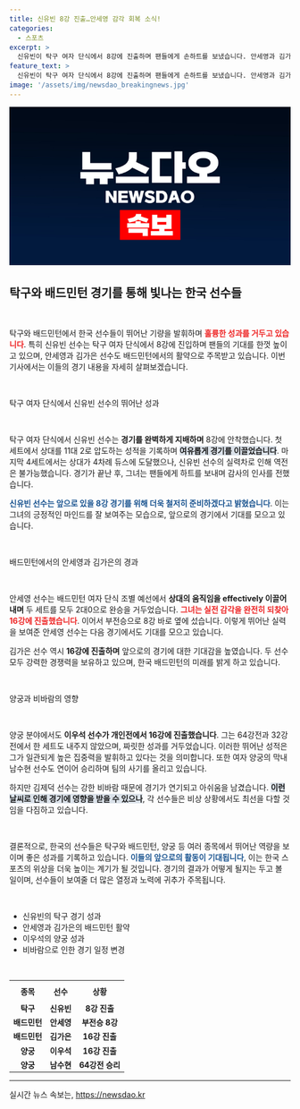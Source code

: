```yaml
---
title: 신유빈 8강 진출…안세영 감각 회복 소식!
categories:
  - 스포츠
excerpt: >
  신유빈이 탁구 여자 단식에서 8강에 진출하며 팬들에게 손하트를 보냈습니다. 안세영과 김가은도 배드민턴에서 16강에 올라 세트마다 압도적인 승리를 이끌었습니다. 긴장감을 넘은 선수들의 활약을 확인해보세요!
feature_text: >
  신유빈이 탁구 여자 단식에서 8강에 진출하며 팬들에게 손하트를 보냈습니다. 안세영과 김가은도 배드민턴에서 16강에 올라 세트마다 압도적인 승리를 이끌었습니다. 긴장감을 넘은 선수들의 활약을 확인해보세요!
image: '/assets/img/newsdao_breakingnews.jpg'
---
```


<p><img src="/assets/img/newsdao_breakingnews.jpg" alt="cryptoinkorea 속보" /></p>

<h2 data-ke-size="size26">탁구와 배드민턴 경기를 통해 빛나는 한국 선수들</h2>

<p data-ke-size="size16">&nbsp;</p>

<p>탁구와 배드민턴에서 한국 선수들이 뛰어난 기량을 발휘하며 <b><span style="color: #ee2323;">훌륭한 성과를 거두고 있습니다</span></b>. 특히 신유빈 선수는 탁구 여자 단식에서 8강에 진입하며 팬들의 기대를 한껏 높이고 있으며, 안세영과 김가은 선수도 배드민턴에서의 활약으로 주목받고 있습니다. 이번 기사에서는 이들의 경기 내용을 자세히 살펴보겠습니다.</p>

<p data-ke-size="size16">&nbsp;</p>

<p>탁구 여자 단식에서 신유빈 선수의 뛰어난 성과</p>

<p data-ke-size="size16">&nbsp;</p>

<p>탁구 여자 단식에서 신유빈 선수는 <b>경기를 완벽하게 지배하며</b> 8강에 안착했습니다. 첫 세트에서 상대를 11대 2로 압도하는 성적을 기록하며 <b><span style="background-color: #21538527;">여유롭게 경기를 이끌었습니다</span></b>. 마지막 4세트에서는 상대가 4차례 듀스에 도달했으나, 신유빈 선수의 실력차로 인해 역전은 불가능했습니다. 경기가 끝난 후, 그녀는 팬들에게 하트를 보내며 감사의 인사를 전했습니다.</p>

<p><b><span style="color: #1a5490;">신유빈 선수는 앞으로 있을 8강 경기를 위해 더욱 철저히 준비하겠다고 밝혔습니다</span></b>. 이는 그녀의 긍정적인 마인드를 잘 보여주는 모습으로, 앞으로의 경기에서 기대를 모으고 있습니다.</p>

<p data-ke-size="size16">&nbsp;</p>

<p>배드민턴에서의 안세영과 김가은의 경과</p>

<p data-ke-size="size16">&nbsp;</p>

<p>안세영 선수는 배드민턴 여자 단식 조별 예선에서 <b>상대의 움직임을 effectively 이끌어내며</b> 두 세트를 모두 2대0으로 완승을 거두었습니다. <b><span style="color: #ee2323;">그녀는 실전 감각을 완전히 되찾아 16강에 진출했습니다</span></b>. 이어서 부전승으로 8강 바로 옆에 섰습니다. 이렇게 뛰어난 실력을 보여준 안세영 선수는 다음 경기에서도 기대를 모으고 있습니다.</p>

<p>김가은 선수 역시 <b>16강에 진출하며</b> 앞으로의 경기에 대한 기대감을 높였습니다. 두 선수 모두 강력한 경쟁력을 보유하고 있으며, 한국 배드민턴의 미래를 밝게 하고 있습니다.</p>

<p data-ke-size="size16">&nbsp;</p>

<p>양궁과 비바람의 영향</p>

<p data-ke-size="size16">&nbsp;</p>

<p>양궁 분야에서도 <b>이우석 선수가 개인전에서 16강에 진출했습니다</b>. 그는 64강전과 32강전에서 한 세트도 내주지 않았으며, 짜릿한 성과를 거두었습니다. 이러한 뛰어난 성적은 그가 일관되게 높은 집중력을 발휘하고 있다는 것을 의미합니다. 또한 여자 양궁의 막내 남수현 선수도 연이어 승리하며 팀의 사기를 올리고 있습니다.</p>

<p>하지만 김제덕 선수는 강한 비바람 때문에 경기가 연기되고 아쉬움을 남겼습니다. <b><span style="background-color: #21538527;">이런 날씨로 인해 경기에 영향을 받을 수 있으나</span></b>, 각 선수들은 비상 상황에서도 최선을 다할 것임을 다짐하고 있습니다.</p>

<p data-ke-size="size16">&nbsp;</p>

<p>결론적으로, 한국의 선수들은 탁구와 배드민턴, 양궁 등 여러 종목에서 뛰어난 역량을 보이며 좋은 성과를 기록하고 있습니다. <b><span style="color: #1a5490;">이들의 앞으로의 활동이 기대됩니다</span></b>, 이는 한국 스포츠의 위상을 더욱 높이는 계기가 될 것입니다. 경기의 결과가 어떻게 될지는 두고 볼 일이며, 선수들이 보여줄 더 많은 열정과 노력에 귀추가 주목됩니다.</p>

<p data-ke-size="size16">&nbsp;</p>

<ul>
    <li>신유빈의 탁구 경기 성과</li>
    <li>안세영과 김가은의 배드민턴 활약</li>
    <li>이우석의 양궁 성과</li>
    <li>비바람으로 인한 경기 일정 변경</li>
</ul>

<p data-ke-size="size16">&nbsp;</p>

<table style="width:100%; border-collapse:collapse;">
    <tr>
        <th style="text-align: center; height: 30px;"><b>종목</b></th>
        <th style="text-align: center; height: 30px;"><b>선수</b></th>
        <th style="text-align: center; height: 30px;"><b>상황</b></th>
    </tr>
    <tr>
        <td style="text-align: center; height: 17px;"><b>탁구</b></td>
        <td style="text-align: center; height: 17px;"><b>신유빈</b></td>
        <td style="text-align: center; height: 17px;"><b>8강 진출</b></td>
    </tr>
    <tr>
        <td style="text-align: center; height: 17px;"><b>배드민턴</b></td>
        <td style="text-align: center; height: 17px;"><b>안세영</b></td>
        <td style="text-align: center; height: 17px;"><b>부전승 8강</b></td>
    </tr>
    <tr>
        <td style="text-align: center; height: 17px;"><b>배드민턴</b></td>
        <td style="text-align: center; height: 17px;"><b>김가은</b></td>
        <td style="text-align: center; height: 17px;"><b>16강 진출</b></td>
    </tr>
    <tr>
        <td style="text-align: center; height: 17px;"><b>양궁</b></td>
        <td style="text-align: center; height: 17px;"><b>이우석</b></td>
        <td style="text-align: center; height: 17px;"><b>16강 진출</b></td>
    </tr>
    <tr>
        <td style="text-align: center; height: 17px;"><b>양궁</b></td>
        <td style="text-align: center; height: 17px;"><b>남수현</b></td>
        <td style="text-align: center; height: 17px;"><b>64강전 승리</b></td>
    </tr>
</table>

<hr>
실시간 뉴스 속보는, <a href="https://newsdao.kr" rel="dofollow">https://newsdao.kr</a>


